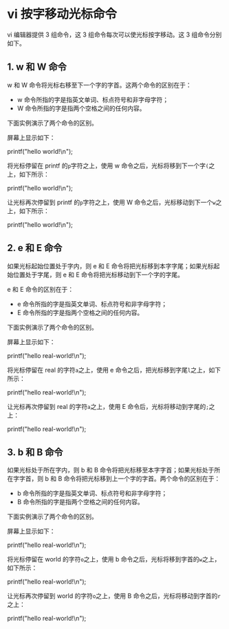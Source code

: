 # vi 按字移动光标命令

vi 编辑器提供 3 组命令，这 3 组命令每次可以使光标按字移动。这 3 组命令分别如下。

## 1\. w 和 W 命令

w 和 W 命令将光标右移至下一个字的字首。这两个命令的区别在于：

*   w 命令所指的字是指英文单词、标点符号和非字母字符；
*   W 命令所指的字是指两个空格之间的任何内容。

下面实例演示了两个命令的区别。

屏幕上显示如下：

printf("hello world!\n");

将光标停留在 printf 的`p`字符之上，使用 w 命令之后，光标将移到下一个字`(`之上，如下所示：

printf("hello world!\n");

让光标再次停留到 printf 的`p`字符之上，使用 W 命令之后，光标移动到下一个`w`之上，如下所示：

printf("hello world!\n");

## 2\. e 和 E 命令

如果光标起始位置处于字内，则 e 和 E 命令将把光标移到本字字尾；如果光标起始位置处于字尾，则 e 和 E 命令将把光标移动到下一个字的字尾。

e 和 E 命令的区别在于：

*   e 命令所指的字是指英文单词、标点符号和非字母字符；
*   E 命令所指的字是指两个空格之间的任何内容。

下面实例演示了两个命令的区别。

屏幕上显示如下：

printf("hello real-world!\n");

将光标停留在 real 的字符`a`之上，使用 e 命令之后，把光标移到字尾`l`之上，如下所示：

printf("hello real-world!\n");

让光标再次停留到 real 的字符`a`之上，使用 E 命令后，光标将移动到字尾的`;`之上：

printf("hello real-world!\n");

## 3\. b 和 B 命令

如果光标处于所在字内，则 b 和 B 命令将把光标移至本字字首；如果光标处于所在字字首，则 b 和 B 命令将把光标移到上一个字的字首。两个命令的区别在于：

*   b 命令所指的字是指英文单词、标点符号和非字母字符；
*   B 命令所指的字是指两个空格之间的任何内容。

下面实例演示了两个命令的区别。

屏幕上显示如下：

printf("hello real-world!\n");

将光标停留在 world 的字符`o`之上，使用 b 命令之后，光标将移到字首的`w`之上，如下所示：

printf("hello real-world!\n");

让光标再次停留到 world 的字符`o`之上，使用 B 命令之后，光标将移动到字首的`r`之上：

printf("hello real-world!\n");